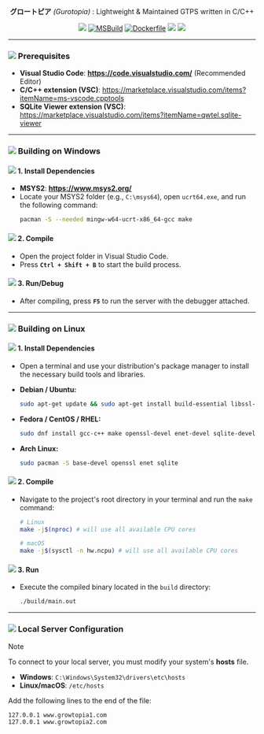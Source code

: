 <div align="center">

**グロートピア** *(Gurotopia)* : Lightweight & Maintained GTPS written in C/C++

[![](https://github.com/GT-api/GT.api/actions/workflows/make.yml/badge.svg)](https://github.com/GT-api/GT.api/actions/workflows/make.yml)
[![MSBuild](https://github.com/gurotopia/Gurotopia/actions/workflows/msbuild.yml/badge.svg)](https://github.com/gurotopia/Gurotopia/actions/workflows/msbuild.yml)
[![Dockerfile](https://github.com/gurotopia/Gurotopia/actions/workflows/docker.yml/badge.svg)](https://github.com/gurotopia/Gurotopia/actions/workflows/docker.yml)
[![](https://app.codacy.com/project/badge/Grade/fa8603d6ec2b4485b8e24817ef23ca21)](https://app.codacy.com/gh/gurotopia/Gurotopia/dashboard?utm_source=gh&utm_medium=referral&utm_content=&utm_campaign=Badge_grade)
[![](https://dcbadge.limes.pink/api/server/zzWHgzaF7J?style=flat)](https://discord.gg/zzWHgzaF7J)

</div>

***

### ![](https://raw.githubusercontent.com/microsoft/vscode-icons/main/icons/dark/checklist.svg) Prerequisites

- **Visual Studio Code**: **https://code.visualstudio.com/** (Recommended Editor)
- **C/C++ extension (VSC)**: https://marketplace.visualstudio.com/items?itemName=ms-vscode.cpptools
- **SQLite Viewer extension (VSC)**: https://marketplace.visualstudio.com/items?itemName=qwtel.sqlite-viewer

---

### ![](https://raw.githubusercontent.com/microsoft/vscode-icons/main/icons/dark/platform-windows.svg) Building on Windows

#### ![](https://raw.githubusercontent.com/microsoft/vscode-icons/main/icons/dark/archive.svg) 1. Install Dependencies
   - **MSYS2**: **https://www.msys2.org/**
   - Locate your MSYS2 folder (e.g., `C:\msys64`), open `ucrt64.exe`, and run the following command:
     ```bash
     pacman -S --needed mingw-w64-ucrt-x86_64-gcc make
     ```

#### ![](https://raw.githubusercontent.com/microsoft/vscode-icons/main/icons/dark/build.svg) 2. Compile
   - Open the project folder in Visual Studio Code.
   - Press **`Ctrl + Shift + B`** to start the build process.

#### ![](https://raw.githubusercontent.com/microsoft/vscode-icons/main/icons/dark/debug-alt-small.svg) 3. Run/Debug
   - After compiling, press **`F5`** to run the server with the debugger attached.

---

### ![](https://raw.githubusercontent.com/microsoft/vscode-icons/main/icons/dark/platform-linux.svg) Building on Linux

#### ![](https://raw.githubusercontent.com/microsoft/vscode-icons/main/icons/dark/archive.svg) 1. Install Dependencies
   - Open a terminal and use your distribution's package manager to install the necessary build tools and libraries.

   - **Debian / Ubuntu:**
     ```bash
     sudo apt-get update && sudo apt-get install build-essential libssl-dev libenet-dev libsqlite3-dev
     ```
   - **Fedora / CentOS / RHEL:**
     ```bash
     sudo dnf install gcc-c++ make openssl-devel enet-devel sqlite-devel
     ```
   - **Arch Linux:**
     ```bash
     sudo pacman -S base-devel openssl enet sqlite
     ```

#### ![](https://raw.githubusercontent.com/microsoft/vscode-icons/main/icons/dark/build.svg) 2. Compile
   - Navigate to the project's root directory in your terminal and run the `make` command:
     ```bash
     # Linux
     make -j$(nproc) # will use all available CPU cores

     # macOS
     make -j$(sysctl -n hw.ncpu) # will use all available CPU cores
     ```

#### ![](https://raw.githubusercontent.com/microsoft/vscode-icons/main/icons/dark/debug-alt-small.svg) 3. Run
   - Execute the compiled binary located in the `build` directory:
     ```bash
     ./build/main.out
     ```

---

### ![](https://raw.githubusercontent.com/microsoft/vscode-icons/main/icons/dark/settings.svg) Local Server Configuration

> [!NOTE]
> To connect to your local server, you must modify your system's **hosts** file.
> - **Windows**: `C:\Windows\System32\drivers\etc\hosts`
> - **Linux/macOS**: `/etc/hosts`
>
> Add the following lines to the end of the file:
> ```
> 127.0.0.1 www.growtopia1.com
> 127.0.0.1 www.growtopia2.com
> ```
